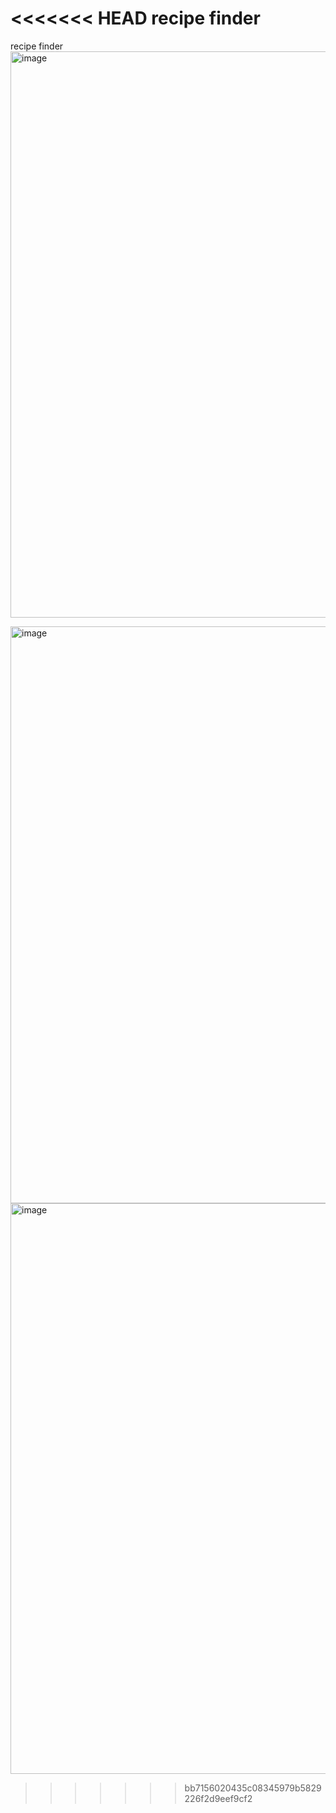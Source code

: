 <<<<<<< HEAD
recipe finder 
=======
recipe finder
<img width="906" alt="image" src="https://github.com/aaradhana-ojha/recipe-finder/assets/70123480/f1e2e535-3fd1-4c07-aaf9-78557368e79a">

<img width="923" alt="image" src="https://github.com/aaradhana-ojha/recipe-finder/assets/70123480/14461814-3720-40bb-8a6e-8965db15bd44">

<img width="913" alt="image" src="https://github.com/aaradhana-ojha/recipe-finder/assets/70123480/237b1384-c111-4f94-974e-ca113ab849fc">


>>>>>>> bb7156020435c08345979b5829226f2d9eef9cf2
